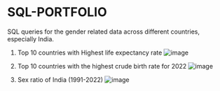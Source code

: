 # SQL-PORTFOLIO
SQL queries for the gender related data across different countries, especially India.

1. Top 10 countries with Highest life expectancy rate
![image](https://user-images.githubusercontent.com/100375430/156816054-73f37b80-cef1-4583-96eb-1cf8e4cb2745.png)

2. Top 10 countries with the highest crude birth rate for 2022
![image](https://user-images.githubusercontent.com/100375430/156818160-56872bf2-6b40-4e78-aec0-18f5a1fc3cb4.png)

3. Sex ratio of India (1991-2022)
![image](https://user-images.githubusercontent.com/100375430/156819338-f22a4109-2d7d-47e4-b315-34c4729e260f.png)





